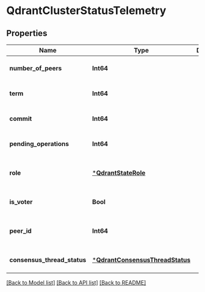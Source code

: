 # QdrantClusterStatusTelemetry


## Properties
Name | Type | Description | Notes
------------ | ------------- | ------------- | -------------
**number_of_peers** | **Int64** |  | [default to nothing]
**term** | **Int64** |  | [default to nothing]
**commit** | **Int64** |  | [default to nothing]
**pending_operations** | **Int64** |  | [default to nothing]
**role** | [***QdrantStateRole**](QdrantStateRole.md) |  | [optional] [default to nothing]
**is_voter** | **Bool** |  | [default to nothing]
**peer_id** | **Int64** |  | [optional] [default to nothing]
**consensus_thread_status** | [***QdrantConsensusThreadStatus**](QdrantConsensusThreadStatus.md) |  | [default to nothing]


[[Back to Model list]](../README.md#models) [[Back to API list]](../README.md#api-endpoints) [[Back to README]](../README.md)


